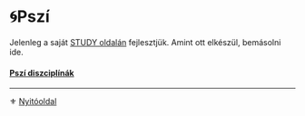 # 🌀Pszí

Jelenleg a saját [STUDY oldalán](https://github.com/kaktusztea/km100/wiki/STUDY.pszi) fejlesztjük. Amint ott elkészül, bemásolni ide.

#### [Pszí diszciplínák](081_pszi_diszciplinak.md)

---

⚜️ [Nyitóoldal](start.md#8-psz%C3%AD)
